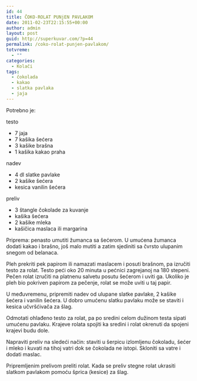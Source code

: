 ```yaml
---
id: 44
title: ČOKO-ROLAT PUNjEN PAVLAKOM
date: 2011-02-23T22:15:55+00:00
author: admin
layout: post
guid: http://superkuvar.com/?p=44
permalink: /coko-rolat-punjen-pavlakom/
totvreme:
  - ""
categories:
  - Kolači
tags:
  - čokolada
  - kakao
  - slatka pavlaka
  - jaja
---
```

Potrebno je:

testo

  * 7 jaja
  * 7 kašika šećera
  * 3 kašike brašna
  * 1 kašika kakao praha

nadev

  * 4 dl slatke pavlake
  * 2 kašike šećera
  * kesica vanilin šećera

preliv

  * 3 štangle čokolade za kuvanje
  * kašika šećera
  * 2 kašike mleka
  * kašičica maslaca ili margarina

Priprema: penasto umutiti žumanca sa šećerom. U umućena žumanca dodati kakao i brašno, još malo mutiti a zatim sjediniti sa čvrsto ulupanim snegom od belanaca.

Pleh prekriti pek papirom ili namazati maslacem i posuti brašnom, pa izručiti testo za rolat. Testo peći oko 20 minuta u pećnici zagrejanoj na 180 stepeni. Pečen rolat izručiti na platnenu salvetu posutu šećerom i uviti ga. Ukoliko je pleh bio pokriven papirom za pečenje, rolat se može uviti u taj papir.

U međuvremenu, pripremiti nadev od ulupane slatke pavlake, 2 kašike šećera i vanilin šećera. U dobro umućenu slatku pavlaku može se staviti i kesica učvršćivača za šlag.

Odmotati ohlađeno testo za rolat, pa po sredini celom dužinom testa sipati umućenu pavlaku. Krajeve rolata spojiti ka sredini i rolat okrenuti da spojeni krajevi budu dole.

Napraviti preliv na sledeći način: staviti u šerpicu izlomljenu čokoladu, šećer i mleko i kuvati na tihoj vatri dok se čokolada ne istopi. Skloniti sa vatre i dodati maslac.

Pripremljenim prelivom preliti rolat. Kada se preliv stegne rolat ukrasiti slatkom pavlakom pomoću šprica (kesice) za šlag.

&nbsp;

&nbsp;

&nbsp;

&nbsp;